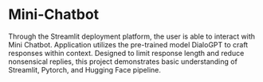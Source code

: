 # Mini-Chatbot

Through the Streamlit deployment platform, the user is able to interact with Mini Chatbot.
Application utilizes the pre-trained model DialoGPT to craft responses within context. 
Designed to limit response length and reduce nonsensical replies, this project demonstrates
basic understanding of Streamlit, Pytorch, and Hugging Face pipeline.
